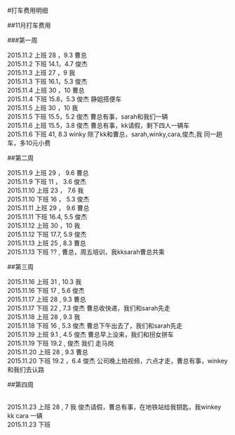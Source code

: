 #打车费用明细

##11月打车费用

###第一周

2015.11.2 上班  28  ，9.3 曹总
<br />
2015.11.2 下班  14.1，4.7 俊杰
<br />
2015.11.3 上班  27  ，9 我
<br />
2015.11.3 下班  16.1，5.3 俊杰
<br />
2015.11.4 上班  30  ，10 曹总
<br />
2015.11.4 下班  15.8，5.3 俊杰     静姐搭便车
<br />
2015.11.5 上班  30  ，10 我
<br />
2015.11.5 下班  15.5，5.2 俊杰   曹总有事，sarah和我们一辆
<br />
2015.11.6 上班  15.5，3.8 俊杰   曹总有事，kk请假，剩下四人一辆车
<br />
2015.11.6 下班  41, 8.3   winky   除了kk和曹总，sarah,winky,cara,俊杰,我 同一趟车，多10元小费 
<br />

##第二周

2015.11.9  上班  29 ， 9.6 曹总
<br />
2015.11.9  下班  11 ， 3.6 俊杰
<br />
2015.11.10 上班  23 ， 7.6 我
<br />
2015.11.10 下班  16 ， 5.3 俊杰
<br />
2015.11.11 上班  29 ， 9.6 曹总
<br />
2015.11.11 下班  16.4, 5.5 俊杰
<br />
2015.11.12 上班  30  ，10  我
<br />
2015.11.12 下班  17.7, 5.9 俊杰
<br />
2015.11.13 上班  25 ,  8.3 曹总
<br />
2015.11.13 下班  ?? ,  曹总，周五培训，我kksarah曹总共乘

##第三周

2015.11.16 上班  31 ,  10.3 我
<br />
2015.11.16 下班  17 ,  5.6  俊杰
<br />
2015.11.17 上班  28 ,  9.3  曹总
<br />
2015.11.17 下班  22 ,  7.3  俊杰 曹总收快递，我们和sarah先走
<br />
2015.11.18 上班  28 ,  9.3  我
<br />
2015.11.18 下班  16 ,  5.3  俊杰 曹总下午出去了，我们和sarah先走
<br />
2015.11.19 上班  9.1 , 4.5  俊杰 曹总早上没来，我们和拐女拼车
<br />
2015.11.19 下班  19.2 ,      俊杰 我们 走马岗
<br />
2015.11.20 上班  28   , 9.3  曹总 
<br />
2015.11.20 下班  19.2 ，6.4  俊杰 公司晚上拍视频，六点才走，曹总有事，winkey和我们去认路
<br />

##第四周

<br />
2015.11.23 上班  28   , 7    我 俊杰请假，曹总有事，在地铁站给我钥匙，我winkey kk cara 一辆
<br />
2015.11.23 下班 

